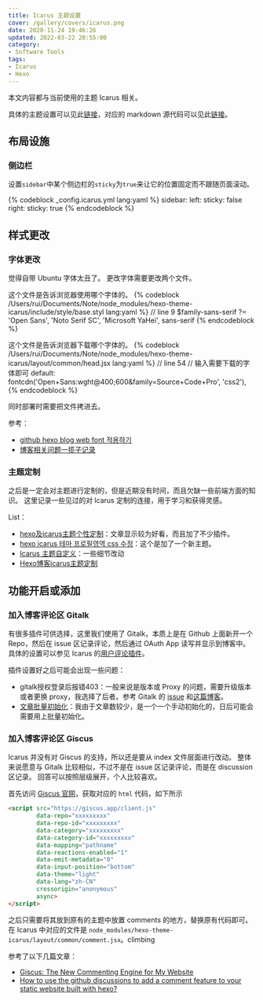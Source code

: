 ```yaml
---
title: Icarus 主题设置
cover: /gallery/covers/icarus.png
date: 2020-11-24 19:46:26
updated: 2022-03-22 20:55:00
category: 
- Software Tools
tags: 
- Icarus
- Hexo
---
```


本文内容都与当前使用的主题 Icarus 相关。

具体的主题设置可以见此[链接](https://blog.zhangruipeng.me/hexo-theme-icarus/Configuration/icarus用户指南-主题配置/#more)，对应的 markdown 源代码可以见此[链接](https://raw.githubusercontent.com/ppoffice/hexo-theme-icarus/site/source/_posts/zh-CN/Configuring-Theme.md)。

<!-- more -->

## 布局设施

### 侧边栏

设置`sidebar`中某个侧边栏的`sticky`为`true`来让它的位置固定而不跟随页面滚动。

{% codeblock _config.icarus.yml lang:yaml %}
sidebar:
    left:
        sticky: false
    right:
        sticky: true
{% endcodeblock %}

## 样式更改

### 字体更改

觉得自带 Ubuntu 字体太丑了。
更改字体需要更改两个文件。

这个文件是告诉浏览器使用哪个字体的。
{% codeblock /Users/rui/Documents/Note/node_modules/hexo-theme-icarus/include/style/base.styl lang:yaml %}
// line 9
$family-sans-serif ?= 'Open Sans', 'Noto Serif SC', 'Microsoft YaHei', sans-serif
{% endcodeblock %}

这个文件是告诉浏览器下载哪个字体的。
{% codeblock /Users/rui/Documents/Note/node_modules/hexo-theme-icarus/layout/common/head.jsx lang:yaml %}
// line 54
// 输入需要下载的字体即可
default: fontcdn('Open+Sans:wght@400;600&family=Source+Code+Pro', 'css2'),
{% endcodeblock %}

同时部署时需要把文件拷进去。

参考：
- [github hexo blog web font 적용하기](https://chinsun9.github.io/tags/web-font/)
- [博客相关问题一揽子记录](http://81.70.200.6/2020/12/16/博客相关问题一揽子记录/)

### 主题定制

之后是一定会对主题进行定制的，但是近期没有时间，而且欠缺一些前端方面的知识。
这里记录一些见过的对 lcarus 定制的连接，用于学习和获得灵感。

List：
- [hexo及icarus主题个性定制](https://angericky.github.io/2018/12/24/icarus个性定制/)：文章显示较为好看，而且加了不少插件。
- [hexo icarus 테마 프로필영역 css 수정](https://chinsun9.github.io/tags/hexo/)：这个是加了一个新主题。
- [Icarus 主题自定义](https://www.alphalxy.com/2019/03/customize-icarus)：一些细节改动
- [Hexo博客icarus主题定制](https://blog.it-follower.com/posts/2085550418.html)

## 功能开启或添加

### 加入博客评论区 Gitalk

有很多插件可供选择，这里我们使用了 Gitalk，本质上是在 Github 上面新开一个 Repo，然后在 issue 区记录评论，然后通过 OAuth App 读写并显示到博客中。
具体的设置可以参见 Icarus 的[用户评论插件](https://ppoffice.github.io/hexo-theme-icarus/Plugins/Comment/icarus用户指南-用户评论插件/)。

插件设置好之后可能会出现一些问题：
- gitalk授权登录后报错403：一般来说是版本或 Proxy 的问题，需要升级版本或者更换 proxy，我选择了后者。参考 Gitalk 的 [issue](https://github.com/gitalk/gitalk/issues/433) 和[这篇博客](https://umm.js.org/p/1d1d49e9/)。
- [文章批量初始化](https://eminoda.github.io/2021/06/16/hexo-gitalk-comment-plugins-in-github-issue/)：我由于文章数较少，是一个一个手动初始化的，日后可能会需要用上批量初始化。

### 加入博客评论区 Giscus

Icarus 并没有对 Giscus 的支持，所以还是要从 index 文件层面进行改动。
整体来说愿意与 Gitalk 比较相似，不过不是在 issue 区记录评论，而是在 discussion 区记录。
回答可以按照层级展开，个人比较喜欢。

首先访问 [Giscus 官网](https://giscus.app/zh-CN)，获取对应的 `html` 代码，如下所示
``` html
<script src="https://giscus.app/client.js"
        data-repo="xxxxxxxxx"
        data-repo-id="xxxxxxxxx"
        data-category="xxxxxxxxx"
        data-category-id="xxxxxxxxx"
        data-mapping="pathname"
        data-reactions-enabled="1"
        data-emit-metadata="0"
        data-input-position="bottom"
        data-theme="light"
        data-lang="zh-CN"
        crossorigin="anonymous"
        async>
</script>
```
之后只需要将其放到原有的主题中放置 comments 的地方，替换原有代码即可。
在 Icarus 中对应的文件是 `node_modules/hexo-theme-icarus/layout/common/comment.jsx`。climbing

参考了以下几篇文章：
- [Giscus: The New Commenting Engine for My Website](https://zhauniarovich.com/post/2021/2021-06-giscus/)
- [How to use the github discussions to add a comment feature to your static website built with hexo?](https://www.futlabs.com/2021/09/20/How-to-use-the-github-discussions-to-add-a-comment-feature-to-your-static-website-build-with-hexo/)

